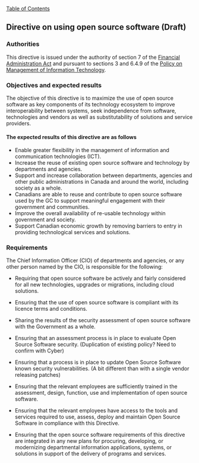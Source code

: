 [Table of Contents](../../README.md#english-content)

## Directive on using open source software (Draft)

### Authorities

This directive is issued under the authority of section 7 of the [Financial Administration Act](https://laws-lois.justice.gc.ca/eng/acts/f-11/) and pursuant to sections 3 and 6.4.9 of the [Policy on Management of Information Technology](https://www.tbs-sct.gc.ca/pol/doc-eng.aspx?id=12755).

### Objectives and expected results

The objective of this directive is to maximize the use of open source software as key components of its technology ecosystem to improve interoperability between systems, seek independence from software, technologies and vendors as well as substitutability of solutions and service providers.

#### The expected results of this directive are as follows

* Enable greater flexibility in the management of information and communication technologies (ICT).
* Increase the reuse of existing open source software and technology by departments and agencies.
* Support and increase collaboration between departments, agencies and other public administrations in Canada and around the world, including society as a whole.
* Canadians are able to reuse and contribute to open source software used by the GC to support meaningful engagement with their government and communities.
* Improve the overall availability of re-usable technology within government and society.
* Support Canadian economic growth by removing barriers to entry in providing technological services and solutions.

### Requirements

The Chief Information Officer (CIO) of departments and agencies, or any other person named by the CIO, is responsible for the following:

* Requiring that open source software be actively and fairly considered for all new technologies, upgrades or migrations, including cloud solutions.
* Ensuring that the use of open source software is compliant with its licence terms and conditions.
* Sharing the results of the security assessment of open source software with the Government as a whole.

* Ensuring that an assessment process is in place to evaluate Open Source Software security. (Duplication of existing policy? Need to confirm with Cyber)
* Ensuring that a process is in place to update Open Source Software known security vulnerabilities. (A bit different than with a single vendor releasing patches)
* Ensuring that the relevant employees are sufficiently trained in the assessment, design, function, use and implementation of open source software.
* Ensuring that the relevant employees have access to the tools and services required to use, assess, deploy and maintain Open Source Software in compliance with this Directive.

* Ensuring that the open source software requirements of this directive are integrated in any new plans for procuring, developing, or modernizing departmental information applications, systems, or solutions in support of the delivery of programs and services.
